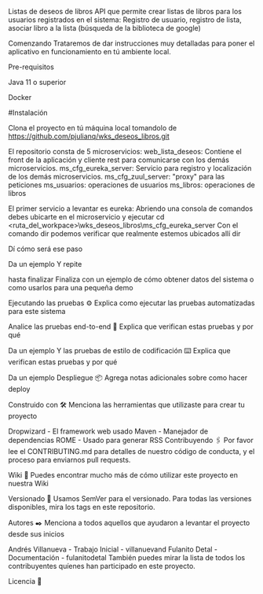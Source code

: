 Listas de deseos de libros
API que permite crear listas de libros para los usuarios registrados en el sistema: Registro de usuario, registro de lista, asociar libro a la lista (búsqueda de la biblioteca de google)

Comenzando 
Trataremos de dar instrucciones muy detalladas para poner el aplicativo en funcionamiento en tú ambiente local.

Pre-requisitos 

Java 11 o superior

Docker

#Instalación 

Clona el proyecto en tú máquina local tomandolo de https://github.com/pjulianq/wks_deseos_libros.git	

El repositorio consta de 5 microservicios:
web_lista_deseos: Contiene el front de la aplicación y cliente rest para comunicarse con los demás microservicios.
ms_cfg_eureka_server: Servicio para registro y localización de los demás microservicios.
ms_cfg_zuul_server: "proxy" para las peticiones
ms_usuarios: operaciones de usuarios
ms_libros: operaciones de libros

El primer servicio a levantar es eureka:
Abriendo una consola de comandos debes ubicarte en el microservicio y ejecutar
  cd <ruta_del_workpace>\wks_deseos_libros\ms_cfg_eureka_server
Con el comando dir podemos verificar que realmente estemos ubicados allí
  dir
  

Dí cómo será ese paso

Da un ejemplo
Y repite

hasta finalizar
Finaliza con un ejemplo de cómo obtener datos del sistema o como usarlos para una pequeña demo

Ejecutando las pruebas ⚙️
Explica como ejecutar las pruebas automatizadas para este sistema

Analice las pruebas end-to-end 🔩
Explica que verifican estas pruebas y por qué

Da un ejemplo
Y las pruebas de estilo de codificación ⌨️
Explica que verifican estas pruebas y por qué

Da un ejemplo
Despliegue 📦
Agrega notas adicionales sobre como hacer deploy

Construido con 🛠️
Menciona las herramientas que utilizaste para crear tu proyecto

Dropwizard - El framework web usado
Maven - Manejador de dependencias
ROME - Usado para generar RSS
Contribuyendo 🖇️
Por favor lee el CONTRIBUTING.md para detalles de nuestro código de conducta, y el proceso para enviarnos pull requests.

Wiki 📖
Puedes encontrar mucho más de cómo utilizar este proyecto en nuestra Wiki

Versionado 📌
Usamos SemVer para el versionado. Para todas las versiones disponibles, mira los tags en este repositorio.

Autores ✒️
Menciona a todos aquellos que ayudaron a levantar el proyecto desde sus inicios

Andrés Villanueva - Trabajo Inicial - villanuevand
Fulanito Detal - Documentación - fulanitodetal
También puedes mirar la lista de todos los contribuyentes quíenes han participado en este proyecto.

Licencia 📄
